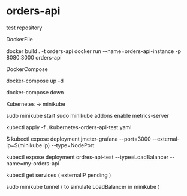 # orders-api
test repository


DockerFile

docker build . -t orders-api
docker run --name=orders-api-instance -p 8080:3000 orders-api

DockerCompose

docker-compose up -d 

docker-compose down

Kubernetes -> minikube

sudo minikube start
sudo minikube addons enable metrics-server

kubectl apply -f ./kubernetes-orders-api-test.yaml

$ kubectl expose deployment jmeter-grafana --port=3000 --external-ip=$(minikube ip) --type=NodePort

kubectl expose deployment ordres-api-test --type=LoadBalancer --name=my-orders-api

kubectl get services ( externalIP pending )

sudo minikube tunnel ( to simulate LoadBalancer in minikube )
